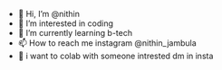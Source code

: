 - 👋 Hi, I’m @nithin
- 👀 I’m interested in coding
- 🌱 I’m currently learning b-tech
- 📫 How to reach me instagram @nithin_jambula
- 🤝 i want to colab with someone intrested dm in insta

<!---
nithin891233t/nithin891233t is a ✨ special ✨ repository because its `README.md` (this file) appears on your GitHub profile.
You can click the Preview link to take a look at your changes.
--->
